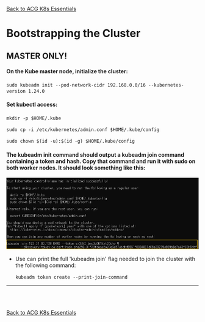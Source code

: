 [Back to ACG K8s Essentials](../main.md)

# Bootstrapping the Cluster

## MASTER ONLY!
#### On the Kube master node, initialize the cluster:
```
sudo kubeadm init --pod-network-cidr 192.168.0.0/16 --kubernetes-version 1.24.0
```

#### Set kubectl access:
```
mkdir -p $HOME/.kube
```
```
sudo cp -i /etc/kubernetes/admin.conf $HOME/.kube/config
```
```
sudo chown $(id -u):$(id -g) $HOME/.kube/config
```

#### The kubeadm init command should output a kubeadm join command containing a token and hash. Copy that command and run it with sudo on both worker nodes. It should look something like this:
![](images/001.png)
* Use can print the full 'kubeadm join' flag needed to join the cluster with the following command:
    ```
    kubeadm token create --print-join-command
    ```
---


<br>

<br>

[Back to ACG K8s Essentials](../main.md)